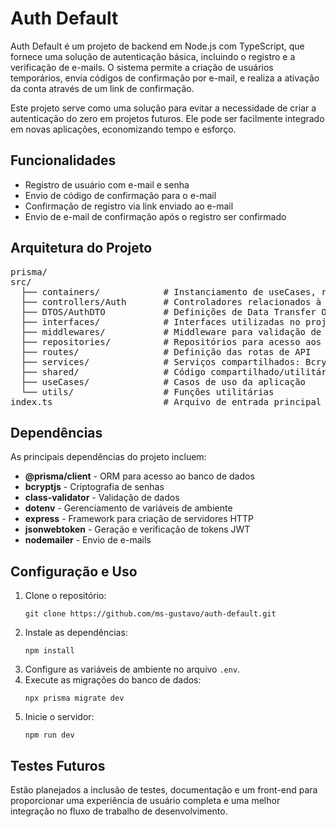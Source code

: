 <h1>Auth Default</h1>
<p>Auth Default é um projeto de backend em Node.js com TypeScript, que fornece uma solução de autenticação básica, incluindo o registro e a verificação de e-mails. O sistema permite a criação de usuários temporários, envia códigos de confirmação por e-mail, e realiza a ativação da conta através de um link de confirmação.</p>

<p>Este projeto serve como uma solução para evitar a necessidade de criar a autenticação do zero em projetos futuros. Ele pode ser facilmente integrado em novas aplicações, economizando tempo e esforço.</p>

<h2>Funcionalidades</h2>
<ul>
    <li>Registro de usuário com e-mail e senha</li>
    <li>Envio de código de confirmação para o e-mail</li>
    <li>Confirmação de registro via link enviado ao e-mail</li>
    <li>Envio de e-mail de confirmação após o registro ser confirmado</li>
</ul>

<h2>Arquitetura do Projeto</h2>
<pre>
prisma/
src/
  ├── containers/            # Instanciamento de useCases, repositórios e serviços
  ├── controllers/Auth       # Controladores relacionados à autenticação
  ├── DTOS/AuthDTO           # Definições de Data Transfer Objects para autenticação
  ├── interfaces/            # Interfaces utilizadas no projeto
  ├── middlewares/           # Middleware para validação de DTO
  ├── repositories/          # Repositórios para acesso aos dados
  ├── routes/                # Definição das rotas de API
  ├── services/              # Serviços compartilhados: Bcrypt, Email, Token, User
  ├── shared/                # Código compartilhado/utilitário
  ├── useCases/              # Casos de uso da aplicação
  └── utils/                 # Funções utilitárias
index.ts                     # Arquivo de entrada principal
</pre>

<h2>Dependências</h2>
<p>As principais dependências do projeto incluem:</p>
<ul>
    <li><strong>@prisma/client</strong> - ORM para acesso ao banco de dados</li>
    <li><strong>bcryptjs</strong> - Criptografia de senhas</li>
    <li><strong>class-validator</strong> - Validação de dados</li>
    <li><strong>dotenv</strong> - Gerenciamento de variáveis de ambiente</li>
    <li><strong>express</strong> - Framework para criação de servidores HTTP</li>
    <li><strong>jsonwebtoken</strong> - Geração e verificação de tokens JWT</li>
    <li><strong>nodemailer</strong> - Envio de e-mails</li>
</ul>

<h2>Configuração e Uso</h2>
<ol>
    <li>Clone o repositório:
        <pre><code>git clone https://github.com/ms-gustavo/auth-default.git</code></pre>
    </li>
    <li>Instale as dependências:
        <pre><code>npm install</code></pre>
    </li>
    <li>Configure as variáveis de ambiente no arquivo <code>.env</code>.</li>
    <li>Execute as migrações do banco de dados:
        <pre><code>npx prisma migrate dev</code></pre>
    </li>
    <li>Inicie o servidor:
        <pre><code>npm run dev</code></pre>
    </li>
</ol>

<h2>Testes Futuros</h2>
<p>Estão planejados a inclusão de testes, documentação e um front-end para proporcionar uma experiência de usuário completa e uma melhor integração no fluxo de trabalho de desenvolvimento.</p>

